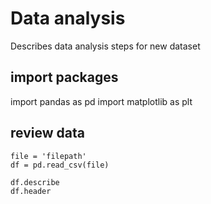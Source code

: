 # Data analysis
Describes data analysis steps for new dataset

## import packages
import pandas as pd
import matplotlib as plt

## review data
```
file = 'filepath'
df = pd.read_csv(file)
```

```
df.describe
df.header
```
